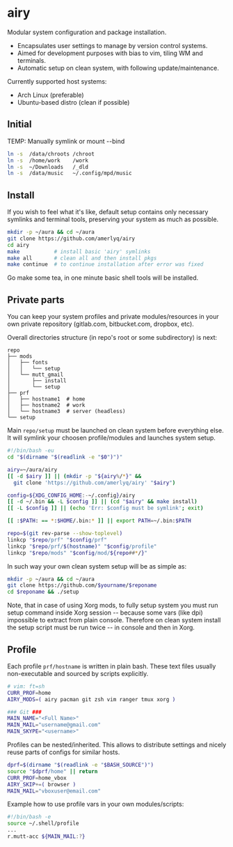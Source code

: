 airy
=====

Modular system configuration and package installation.
  * Encapsulates user settings to manage by version control systems.
  * Aimed for development purposes with bias to vim, tiling WM and terminals.
  * Automatic setup on clean system, with following update/maintenance.


Currently supported host systems:
  * Arch Linux (preferable)
  * Ubuntu-based distro (clean if possible)


## Initial ##

TEMP: Manually symlink or mount --bind

```bash
ln -s  /data/chroots /chroot
ln -s  /home/work    /work
ln -s  ~/Downloads   /_dld
ln -s  /data/music   ~/.config/mpd/music
```

## Install ##

If you wish to feel what it's like, default setup contains only necessary
symlinks and terminal tools, preserving your system as much as possible.
```bash
mkdir -p ~/aura && cd ~/aura
git clone https://github.com/amerlyq/airy
cd airy
make           # install basic 'airy' symlinks
make all       # clean all and then install pkgs
make continue  # to continue installation after error was fixed
```
Go make some tea, in one minute basic shell tools will be installed.


## Private parts ##

You can keep your system profiles and private modules/resources in your own
private repository (gitlab.com, bitbucket.com, dropbox, etc).

Overall directories structure (in repo's root or some subdirectory) is next:
```
repo
├── mods
│   ├── fonts
│   │   └── setup
│   └── mutt_gmail
│       ├── install
│       └── setup
├── prf
│   ├── hostname1  # home
│   ├── hostname2  # work
│   └── hostname3  # server (headless)
└── setup
```

Main `repo/setup` must be launched on clean system before everything else.
It will symlink your choosen profile/modules and launches system setup.
```bash
#!/bin/bash -eu
cd "$(dirname "$(readlink -e "$0")")"

airy=~/aura/airy
[[ -d $airy ]] || (mkdir -p "${airy%/*}" &&
  git clone 'https://github.com/amerlyq/airy' "$airy")

config=${XDG_CONFIG_HOME:-~/.config}/airy
[[ -d ~/.bin && -L $config ]] || (cd "$airy" && make install)
[[ -L $config ]] || (echo 'Err: $config must be symlink'; exit)

[[ :$PATH: == *:$HOME/.bin:* ]] || export PATH=~/.bin:$PATH

repo=$(git rev-parse --show-toplevel)
linkcp "$repo/prf" "$config/prf"
linkcp "$repo/prf/$(hostname)" "$config/profile"
linkcp "$repo/mods" "$config/mod/${repo##*/}"
```

In such way your own clean system setup will be as simple as:
```bash
mkdir -p ~/aura && cd ~/aura
git clone https://github.com/$yourname/$reponame
cd $reponame && ./setup
```
Note, that in case of using Xorg mods, to fully setup system you must run
setup command inside Xorg session -- because some vars (like dpi)
impossible to extract from plain console. Therefore on clean system install
the setup script must be run twice -- in console and then in Xorg.


## Profile ##

Each profile `prf/hostname` is written in plain bash.
These text files usually non-executable and sourced by scripts explicitly.
```bash
# vim: ft=sh
CURR_PROF=home
AIRY_MODS=( airy pacman git zsh vim ranger tmux xorg )

### Git ###
MAIN_NAME="<Full Name>"
MAIN_MAIL="username@gmail.com"
MAIN_SKYPE="<username>"
```

Profiles can be nested/inherited.
This allows to distribute settings and nicely reuse parts of configs for similar hosts.
```bash
dprf=$(dirname "$(readlink -e "$BASH_SOURCE")")
source "$dprf/home" || return
CURR_PROF=home_vbox
AIRY_SKIP+=( browser )
MAIN_MAIL="vboxuser@email.com"
```

Example how to use profile vars in your own modules/scripts:
```bash
#!/bin/bash -e
source ~/.shell/profile
...
r.mutt-acc ${MAIN_MAIL:?}
```
